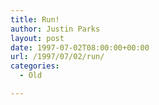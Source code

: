 ```yaml
---
title: Run!
author: Justin Parks
layout: post
date: 1997-07-02T08:00:00+00:00
url: /1997/07/02/run/
categories:
  - Old

---
```

